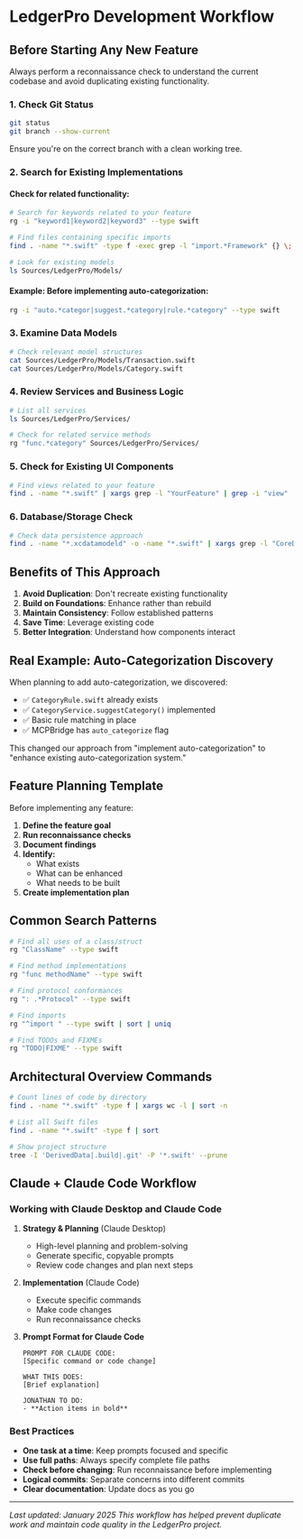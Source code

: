 # LedgerPro Development Workflow

## Before Starting Any New Feature

Always perform a reconnaissance check to understand the current codebase and avoid duplicating existing functionality.

### 1. Check Git Status
```bash
git status
git branch --show-current
```
Ensure you're on the correct branch with a clean working tree.

### 2. Search for Existing Implementations

#### Check for related functionality:
```bash
# Search for keywords related to your feature
rg -i "keyword1|keyword2|keyword3" --type swift

# Find files containing specific imports
find . -name "*.swift" -type f -exec grep -l "import.*Framework" {} \;

# Look for existing models
ls Sources/LedgerPro/Models/
```

#### Example: Before implementing auto-categorization:
```bash
rg -i "auto.*categor|suggest.*category|rule.*category" --type swift
```

### 3. Examine Data Models
```bash
# Check relevant model structures
cat Sources/LedgerPro/Models/Transaction.swift
cat Sources/LedgerPro/Models/Category.swift
```

### 4. Review Services and Business Logic
```bash
# List all services
ls Sources/LedgerPro/Services/

# Check for related service methods
rg "func.*category" Sources/LedgerPro/Services/
```

### 5. Check for Existing UI Components
```bash
# Find views related to your feature
find . -name "*.swift" | xargs grep -l "YourFeature" | grep -i "view"
```

### 6. Database/Storage Check
```bash
# Check data persistence approach
find . -name "*.xcdatamodeld" -o -name "*.swift" | xargs grep -l "CoreData\|NSManagedObject\|UserDefaults\|FileManager"
```

## Benefits of This Approach

1. **Avoid Duplication**: Don't recreate existing functionality
2. **Build on Foundations**: Enhance rather than rebuild
3. **Maintain Consistency**: Follow established patterns
4. **Save Time**: Leverage existing code
5. **Better Integration**: Understand how components interact

## Real Example: Auto-Categorization Discovery

When planning to add auto-categorization, we discovered:
- ✅ `CategoryRule.swift` already exists
- ✅ `CategoryService.suggestCategory()` implemented
- ✅ Basic rule matching in place
- ✅ MCPBridge has `auto_categorize` flag

This changed our approach from "implement auto-categorization" to "enhance existing auto-categorization system."

## Feature Planning Template

Before implementing any feature:

1. **Define the feature goal**
2. **Run reconnaissance checks**
3. **Document findings**
4. **Identify:**
   - What exists
   - What can be enhanced
   - What needs to be built
5. **Create implementation plan**

## Common Search Patterns

```bash
# Find all uses of a class/struct
rg "ClassName" --type swift

# Find method implementations
rg "func methodName" --type swift

# Find protocol conformances
rg ": .*Protocol" --type swift

# Find imports
rg "^import " --type swift | sort | uniq

# Find TODOs and FIXMEs
rg "TODO|FIXME" --type swift
```

## Architectural Overview Commands

```bash
# Count lines of code by directory
find . -name "*.swift" -type f | xargs wc -l | sort -n

# List all Swift files
find . -name "*.swift" -type f | sort

# Show project structure
tree -I 'DerivedData|.build|.git' -P '*.swift' --prune
```

## Claude + Claude Code Workflow

### Working with Claude Desktop and Claude Code

1. **Strategy & Planning** (Claude Desktop)
   - High-level planning and problem-solving
   - Generate specific, copyable prompts
   - Review code changes and plan next steps

2. **Implementation** (Claude Code)
   - Execute specific commands
   - Make code changes
   - Run reconnaissance checks

3. **Prompt Format for Claude Code**
   ```
   PROMPT FOR CLAUDE CODE:
   [Specific command or code change]
   
   WHAT THIS DOES:
   [Brief explanation]
   
   JONATHAN TO DO:
   - **Action items in bold**
   ```

### Best Practices

- **One task at a time**: Keep prompts focused and specific
- **Use full paths**: Always specify complete file paths
- **Check before changing**: Run reconnaissance before implementing
- **Logical commits**: Separate concerns into different commits
- **Clear documentation**: Update docs as you go

---

*Last updated: January 2025*
*This workflow has helped prevent duplicate work and maintain code quality in the LedgerPro project.*
